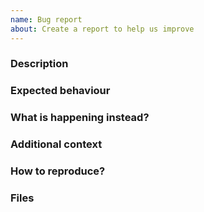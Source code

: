 ```yaml
---
name: Bug report
about: Create a report to help us improve
---
```


### Description

<!-- A clear and concise description of what the issue is about. What are you trying to do? -->

### Expected behaviour

<!-- What did you expect to happen? -->

### What is happening instead?

<!-- Please, give full error messages and/or log. -->

### Additional context

<!-- Add any other context about the problem here. If applicable, add screenshots to help explain your problem. -->

### How to reproduce?
<!-- Tell us how to reproduce this issue. How can someone who is starting from scratch reproduce this behaviour as minimally as possible? -->

### Files

<!-- A list of relevant files for this issue. Large files can be uploaded one-by-one or in a tarball/zipfile. -->
